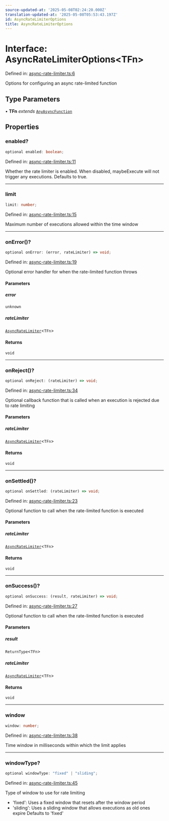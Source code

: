 ```yaml
---
source-updated-at: '2025-05-08T02:24:20.000Z'
translation-updated-at: '2025-05-08T05:53:43.197Z'
id: AsyncRateLimiterOptions
title: AsyncRateLimiterOptions
---
```


<!-- DO NOT EDIT: this page is autogenerated from the type comments -->

# Interface: AsyncRateLimiterOptions\<TFn\>

Defined in: [async-rate-limiter.ts:6](https://github.com/TanStack/pacer/blob/main/packages/pacer/src/async-rate-limiter.ts#L6)

Options for configuring an async rate-limited function

## Type Parameters

• **TFn** *extends* [`AnyAsyncFunction`](../type-aliases/anyasyncfunction.md)

## Properties

### enabled?

```ts
optional enabled: boolean;
```

Defined in: [async-rate-limiter.ts:11](https://github.com/TanStack/pacer/blob/main/packages/pacer/src/async-rate-limiter.ts#L11)

Whether the rate limiter is enabled. When disabled, maybeExecute will not trigger any executions.
Defaults to true.

***

### limit

```ts
limit: number;
```

Defined in: [async-rate-limiter.ts:15](https://github.com/TanStack/pacer/blob/main/packages/pacer/src/async-rate-limiter.ts#L15)

Maximum number of executions allowed within the time window

***

### onError()?

```ts
optional onError: (error, rateLimiter) => void;
```

Defined in: [async-rate-limiter.ts:19](https://github.com/TanStack/pacer/blob/main/packages/pacer/src/async-rate-limiter.ts#L19)

Optional error handler for when the rate-limited function throws

#### Parameters

##### error

`unknown`

##### rateLimiter

[`AsyncRateLimiter`](../classes/asyncratelimiter.md)\<`TFn`\>

#### Returns

`void`

***

### onReject()?

```ts
optional onReject: (rateLimiter) => void;
```

Defined in: [async-rate-limiter.ts:34](https://github.com/TanStack/pacer/blob/main/packages/pacer/src/async-rate-limiter.ts#L34)

Optional callback function that is called when an execution is rejected due to rate limiting

#### Parameters

##### rateLimiter

[`AsyncRateLimiter`](../classes/asyncratelimiter.md)\<`TFn`\>

#### Returns

`void`

***

### onSettled()?

```ts
optional onSettled: (rateLimiter) => void;
```

Defined in: [async-rate-limiter.ts:23](https://github.com/TanStack/pacer/blob/main/packages/pacer/src/async-rate-limiter.ts#L23)

Optional function to call when the rate-limited function is executed

#### Parameters

##### rateLimiter

[`AsyncRateLimiter`](../classes/asyncratelimiter.md)\<`TFn`\>

#### Returns

`void`

***

### onSuccess()?

```ts
optional onSuccess: (result, rateLimiter) => void;
```

Defined in: [async-rate-limiter.ts:27](https://github.com/TanStack/pacer/blob/main/packages/pacer/src/async-rate-limiter.ts#L27)

Optional function to call when the rate-limited function is executed

#### Parameters

##### result

`ReturnType`\<`TFn`\>

##### rateLimiter

[`AsyncRateLimiter`](../classes/asyncratelimiter.md)\<`TFn`\>

#### Returns

`void`

***

### window

```ts
window: number;
```

Defined in: [async-rate-limiter.ts:38](https://github.com/TanStack/pacer/blob/main/packages/pacer/src/async-rate-limiter.ts#L38)

Time window in milliseconds within which the limit applies

***

### windowType?

```ts
optional windowType: "fixed" | "sliding";
```

Defined in: [async-rate-limiter.ts:45](https://github.com/TanStack/pacer/blob/main/packages/pacer/src/async-rate-limiter.ts#L45)

Type of window to use for rate limiting
- 'fixed': Uses a fixed window that resets after the window period
- 'sliding': Uses a sliding window that allows executions as old ones expire
Defaults to 'fixed'
